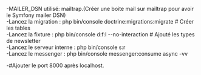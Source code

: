 -MAILER_DSN utilisé: mailtrap.(Créer une boite mail sur mailtrap pour avoir le Symfony mailer DSN)  
-Lancez la migration : php bin/console doctrine:migrations:migrate # Créer les tables  
-Lancez la fixture : php bin/console d:f:l --no-interaction # Ajouté les types de newsletter  
-Lancez le serveur interne : php bin/console s:r   
-Lancez le messenger : php bin/console messenger:consume async -vv   

-#Ajouter le port 8000 après localhost.  
